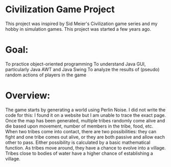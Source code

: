 # Civilization Game Project

This project was inspired by Sid Meier's Civilization game series and my hobby in simulation games. This project was started a few years ago. 

# Goal:
To practice object-oriented programming 
To understand Java GUI, particularly Java AWT and Java Swing
To analyze the results of (pseudo) random actions of players in the game

# Overview:
The game starts by generating a world using Perlin Noise. I did not write the code for this: I found it on a website but I am unable to trace the exact page. 
Once the map has been generated, multiple tribes randomly come alive and die based upon movement, number of members in the tribe, food, etc. 
When two tribes come into contact, there are two possibilities: they can fight and one tribe comes out alive, or they are both passive and allow each other to pass. Either possibility is calculated by a basic mathematical function. 
As tribes move around, they have a chance to evolve into a village. Tribes close to bodies of water have a higher chance of establishing a village.
